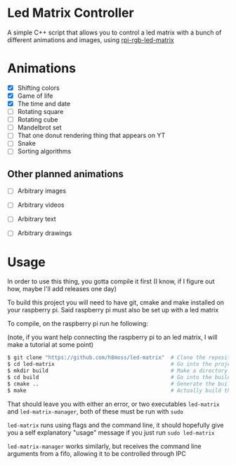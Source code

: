 # Led Matrix Controller

A simple C++ script that allows you to control a led matrix with a bunch of different animations and images, using [rpi-rgb-led-matrix](https://github.com/hzeller/rpi-rgb-led-matrix)

# Animations
- [x] Shifting colors
- [x] Game of life
- [x] The time and date
- [ ] Rotating square
- [ ] Rotating cube
- [ ] Mandelbrot set
- [ ] That one donut rendering thing that appears on YT
- [ ] Snake
- [ ] Sorting algorithms

## Other planned animations

- [ ] Arbitrary images
- [ ] Arbitrary videos
- [ ] Arbitrary text
- [ ] Arbitrary drawings


# Usage

In order to use this thing, you gotta compile it first (I know, if I figure out how, maybe I'll add releases one day)

To build this project you will need to have git, cmake and make installed on your raspberry pi.
Said raspberry pi must also be set up with a led matrix

To compile, on the raspberry pi run he following:

(note, if you want help connecting the raspberry pi to an led matrix, I will make a tutorial at some point)

```bash
$ git clone "https://github.com/h8moss/led-matrix"  # Clone the repository
$ cd led-matrix                                     # Go into the project
$ mkdir build                                       # Make a directory for the build to go to
$ cd build                                          # Go into the build directory
$ cmake ..                                          # Generate the build files
$ make                                              # Actually build this project
```

That should leave you with either an error, or two executables `led-matrix` and `led-matrix-manager`, both of these
must be run with `sudo`

`led-matrix` runs using flags and the command line, it should hopefully give you a self explanatory "usage" message if 
you just run `sudo led-matrix`

`led-matrix-manager` works similarly, but receives the command line arguments from a fifo, allowing it to be controlled through IPC

